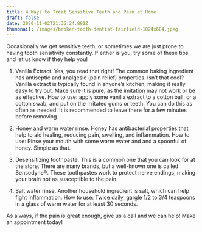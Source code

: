 ```yaml
---
title: 4 Ways to Treat Sensitive Teeth and Pain at Home
draft: false
date: 2020-11-02T21:36:24.891Z
thumbnail: /images/broken-tooth-dentist-fairfield-1024x684.jpeg
---
```



Occasionally we get sensitive teeth, or sometimes we are just prone to having tooth sensitivity constantly. If either is you, try some of these tips and let us know if they help you!

1. Vanilla Extract. Yes, you read that right! The common baking ingredient has antiseptic and analgesic (pain relief) properties. Isn’t that cool? Vanilla extract is typically found in anyone’s kitchen, making it really easy to try out. Make sure it is pure, as the imitation may not work or be as effective.  How to use: apply some vanilla extract to a cotton ball, or a cotton swab, and put on the irritated gums or teeth. You can do this as often as needed. It is recommended to leave there for a few minutes before removing. 


2. Honey and warm water rinse. Honey has antibacterial properties that help to aid healing, reducing pain, swelling, and inflammation.  How to use: Rinse your mouth with some warm water and and a spoonful of honey. Simple as that.


3. Desensitizing toothpaste. This is a common one that you can look for at the store. There are many brands, but a well-known one is called Sensodyne®. These toothpastes work to protect nerve endings, making your brain not as susceptible to the pain. 
4.  Salt water rinse. Another household ingredient is salt, which can help fight inflammation.  How to use: Twice daily, gargle 1/2 to 3/4 teaspoons in a glass of warm water for at least 30 seconds. 

   As always, if the pain is great enough, give us a call and we can help! Make an appointment today!